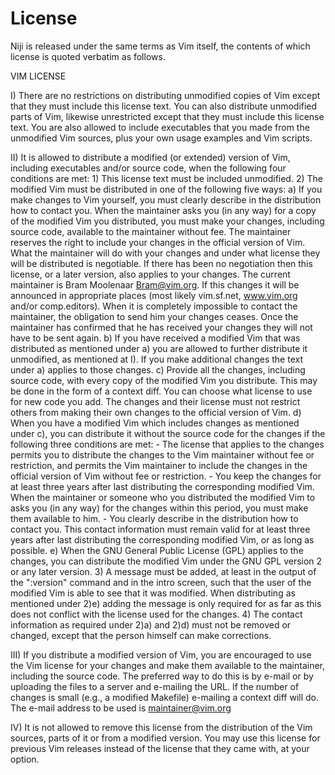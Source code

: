 License
=======

Niji is released under the same terms as Vim itself, the contents of which
license is quoted verbatim as follows.

VIM LICENSE

I)  There are no restrictions on distributing unmodified copies of Vim except
    that they must include this license text.  You can also distribute
    unmodified parts of Vim, likewise unrestricted except that they must
    include this license text.  You are also allowed to include executables
    that you made from the unmodified Vim sources, plus your own usage
    examples and Vim scripts.

II) It is allowed to distribute a modified (or extended) version of Vim,
    including executables and/or source code, when the following four
    conditions are met:
    1) This license text must be included unmodified.
    2) The modified Vim must be distributed in one of the following five ways:
       a) If you make changes to Vim yourself, you must clearly describe in
          the distribution how to contact you.  When the maintainer asks you
          (in any way) for a copy of the modified Vim you distributed, you
          must make your changes, including source code, available to the
          maintainer without fee.  The maintainer reserves the right to
          include your changes in the official version of Vim.  What the
          maintainer will do with your changes and under what license they
          will be distributed is negotiable.  If there has been no negotiation
          then this license, or a later version, also applies to your changes.
          The current maintainer is Bram Moolenaar <Bram@vim.org>. If this
          changes it will be announced in appropriate places (most likely
          vim.sf.net, www.vim.org and/or comp.editors).  When it is completely
          impossible to contact the maintainer, the obligation to send him
          your changes ceases.  Once the maintainer has confirmed that he has
          received your changes they will not have to be sent again.
       b) If you have received a modified Vim that was distributed as
          mentioned under a) you are allowed to further distribute it
          unmodified, as mentioned at I).  If you make additional changes the
          text under a) applies to those changes.
       c) Provide all the changes, including source code, with every copy of
          the modified Vim you distribute.  This may be done in the form of a
          context diff.  You can choose what license to use for new code you
          add.  The changes and their license must not restrict others from
          making their own changes to the official version of Vim.
       d) When you have a modified Vim which includes changes as mentioned
          under c), you can distribute it without the source code for the
          changes if the following three conditions are met:
          - The license that applies to the changes permits you to distribute
            the changes to the Vim maintainer without fee or restriction, and
            permits the Vim maintainer to include the changes in the official
            version of Vim without fee or restriction.
          - You keep the changes for at least three years after last
            distributing the corresponding modified Vim.  When the maintainer
            or someone who you distributed the modified Vim to asks you (in
            any way) for the changes within this period, you must make them
            available to him.
          - You clearly describe in the distribution how to contact you.  This
            contact information must remain valid for at least three years
            after last distributing the corresponding modified Vim, or as long
            as possible.
       e) When the GNU General Public License (GPL) applies to the changes,
          you can distribute the modified Vim under the GNU GPL version 2 or
          any later version.
    3) A message must be added, at least in the output of the ":version"
       command and in the intro screen, such that the user of the modified Vim
       is able to see that it was modified.  When distributing as mentioned
       under 2)e) adding the message is only required for as far as this does
       not conflict with the license used for the changes.
    4) The contact information as required under 2)a) and 2)d) must not be
       removed or changed, except that the person himself can make
       corrections.

III) If you distribute a modified version of Vim, you are encouraged to use
     the Vim license for your changes and make them available to the
     maintainer, including the source code.  The preferred way to do this is
     by e-mail or by uploading the files to a server and e-mailing the URL.
     If the number of changes is small (e.g., a modified Makefile) e-mailing a
     context diff will do.  The e-mail address to be used is
     <maintainer@vim.org>

IV)  It is not allowed to remove this license from the distribution of the Vim
     sources, parts of it or from a modified version.  You may use this
     license for previous Vim releases instead of the license that they came
     with, at your option.
